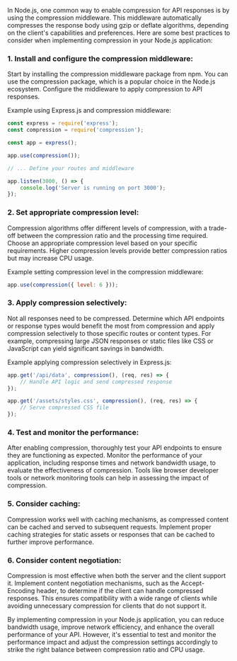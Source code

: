 In Node.js, one common way to enable compression for API responses is by using the compression middleware. This middleware automatically compresses the response body using gzip or deflate algorithms, depending on the client's capabilities and preferences. Here are some best practices to consider when implementing compression in your Node.js application:

### 1. Install and configure the compression middleware: 
Start by installing the compression middleware package from npm. You can use the compression package, which is a popular choice in the Node.js ecosystem. Configure the middleware to apply compression to API responses.

Example using Express.js and compression middleware:

```javascript
const express = require('express');
const compression = require('compression');

const app = express();

app.use(compression());

// ... Define your routes and middleware

app.listen(3000, () => {
    console.log('Server is running on port 3000');
});
```

### 2. Set appropriate compression level: 
Compression algorithms offer different levels of compression, with a trade-off between the compression ratio and the processing time required. Choose an appropriate compression level based on your specific requirements. Higher compression levels provide better compression ratios but may increase CPU usage.

Example setting compression level in the compression middleware:

```javascript
app.use(compression({ level: 6 }));
```

### 3. Apply compression selectively: 
Not all responses need to be compressed. Determine which API endpoints or response types would benefit the most from compression and apply compression selectively to those specific routes or content types. For example, compressing large JSON responses or static files like CSS or JavaScript can yield significant savings in bandwidth.

Example applying compression selectively in Express.js:

```javascript
app.get('/api/data', compression(), (req, res) => {
    // Handle API logic and send compressed response
});

app.get('/assets/styles.css', compression(), (req, res) => {
    // Serve compressed CSS file
});
```

### 4. Test and monitor the performance: 
After enabling compression, thoroughly test your API endpoints to ensure they are functioning as expected. Monitor the performance of your application, including response times and network bandwidth usage, to evaluate the effectiveness of compression. Tools like browser developer tools or network monitoring tools can help in assessing the impact of compression.

### 5. Consider caching: 
Compression works well with caching mechanisms, as compressed content can be cached and served to subsequent requests. Implement proper caching strategies for static assets or responses that can be cached to further improve performance.

### 6. Consider content negotiation: 
Compression is most effective when both the server and the client support it. Implement content negotiation mechanisms, such as the Accept-Encoding header, to determine if the client can handle compressed responses. This ensures compatibility with a wide range of clients while avoiding unnecessary compression for clients that do not support it.

By implementing compression in your Node.js application, you can reduce bandwidth usage, improve network efficiency, and enhance the overall performance of your API. However, it's essential to test and monitor the performance impact and adjust the compression settings accordingly to strike the right balance between compression ratio and CPU usage.